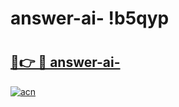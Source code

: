 # answer-ai- !b5qyp

# <h2><a href="https://vscrqe.esa.edu.pl?title=answer-ai-&ref=b5qyp">🔗👉 🔴 answer-ai-</a></h2>

[![acn](https://github.com/user-attachments/assets/0f9c940e-d8b0-45ae-aac7-cd30a18b3e1c)](https://vscrqe.esa.edu.pl?title=answer-ai-&ref=b5qyp)

